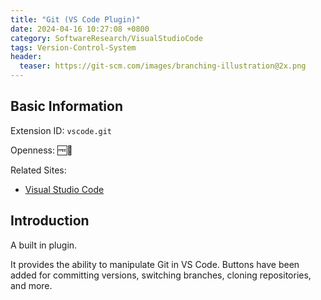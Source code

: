 ```yaml
---
title: "Git (VS Code Plugin)"
date: 2024-04-16 10:27:08 +0800
category: SoftwareResearch/VisualStudioCode
tags: Version-Control-System
header:
  teaser: https://git-scm.com/images/branching-illustration@2x.png
---
```


## Basic Information

Extension ID: `vscode.git`

Openness: 🆓📖

Related Sites:

* [Visual Studio Code](https://code.visualstudio.com/)

## Introduction

A built in plugin.

It provides the ability to manipulate Git in VS Code. Buttons have been added for committing versions, switching branches, cloning repositories, and more.
